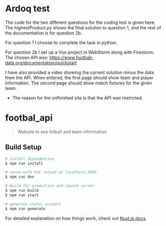 # Ardoq test

The code for the two different questions for the coding test is given here. The highestProduct.py shows the final solution to question 1, and the rest of the documentation is for question 2b.

For question 1 I choose to complete the task in python.

For question 2b I set up a Vue project in WebStorm along with Firestorm. The chosen API was: https://www.football-data.org/documentation/quickstart

I have also provided a video showing the current solution minus the data from the API. When entered, the first page should show team and player information. The second page should show match fixtures for the given team.

- The reason for the unfinished site is that the API was restricted.


# footbal_api

> Website to see fotball and team information

## Build Setup

``` bash
# install dependencies
$ npm run install

# serve with hot reload at localhost:3000
$ npm run dev

# build for production and launch server
$ npm run build
$ npm run start

# generate static project
$ npm run generate
```

For detailed explanation on how things work, check out [Nuxt.js docs](https://nuxtjs.org).
